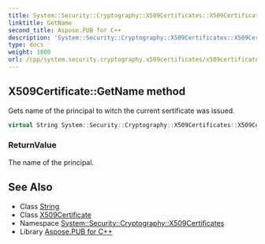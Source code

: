 ```yaml
---
title: System::Security::Cryptography::X509Certificates::X509Certificate::GetName method
linktitle: GetName
second_title: Aspose.PUB for C++
description: 'System::Security::Cryptography::X509Certificates::X509Certificate::GetName method. Gets name of the principal to witch the current sertificate was issued in C++.'
type: docs
weight: 1800
url: /cpp/system.security.cryptography.x509certificates/x509certificate/getname/
---
```

## X509Certificate::GetName method


Gets name of the principal to witch the current sertificate was issued.

```cpp
virtual String System::Security::Cryptography::X509Certificates::X509Certificate::GetName() const
```


### ReturnValue

The name of the principal.

## See Also

* Class [String](../../../system/string/)
* Class [X509Certificate](../)
* Namespace [System::Security::Cryptography::X509Certificates](../../)
* Library [Aspose.PUB for C++](../../../)
